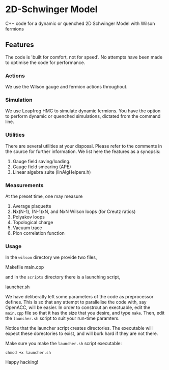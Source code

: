 # 2D-Schwinger Model

C++ code for a dynamic or quenched 2D Schwinger Model with Wilson fermions

## Features

The code is 'built for comfort, not for speed'. No attempts have been made to
optimise the code for performance. 

### Actions

We use the Wilson gauge and fermion actions throughout.

### Simulation

We use Leapfrog HMC to simulate dynamic fermions. You have the option to perform dynamic
or quenched simulations, dictated from the command line.

### Utilities

There are several utilities at your disposal. Please refer to the comments in
the source for further information. We list here the features as a synopsis:

   1. Gauge field saving/loading.
   2. Gauge field smearing (APE)
   3. Linear algebra suite (linAlgHelpers.h)

### Measurements

At the preset time, one may measure

   1. Average plaquette
   2. Nx(N-1), (N-1)xN, and NxN Wilson loops (for Creutz ratios)
   3. Polyakov loops
   4. Topological charge
   5. Vacuum trace
   6. Pion correlation function

### Usage

In the `wilson` directory we provide two files,

   Makefile
   main.cpp

and in the `scripts` directory there is a launching script,

   launcher.sh

We have deliberatly left some parameters of the code as preprocessor defines.
This is so that any attempt to parallelise the code with, say OpenACC, will
be easier. In order to constrcut an exectuable, edit the `main.cpp` file so
that it has the size that you desire, and type `make`. Then, edit the 
`launcher.sh` script to suit your run-time paramters.

Notice that the launcher script creates directories. The executable will expect
these dorectories to exist, and will bork hard if they are not there.

Make sure you make the `launcher.sh` script executable:

`chmod +x launcher.sh`

Happy hacking!
